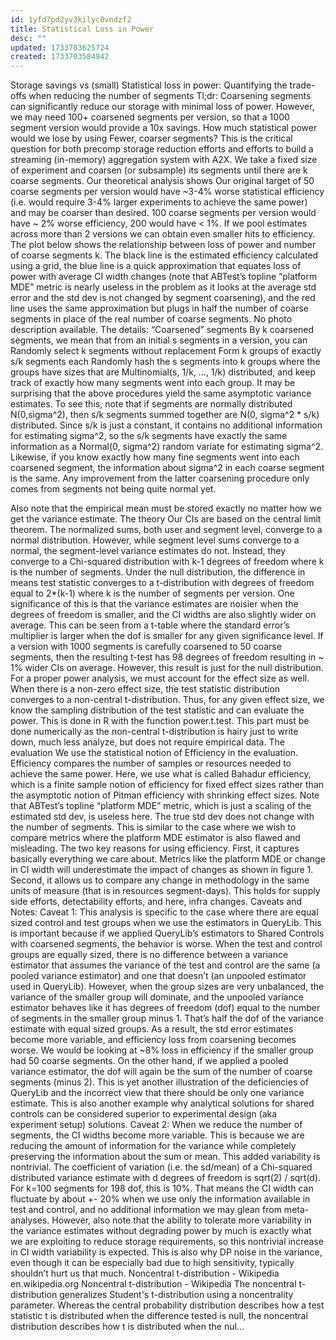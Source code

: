 ```yaml
---
id: 1yfd7pd2yv3kilyc0vndzf2
title: Statistical Loss in Power
desc: ""
updated: 1733703625724
created: 1733703584942
---
```

Storage savings vs (small) Statistical loss in power: Quantifying the trade-offs when reducing the number of segments
Tl;dr: Coarsening segments can significantly reduce our storage with minimal loss of power. However, we may need 100+ coarsened segments per version, so that a 1000 segment version would provide a 10x savings.
How much statistical power would we lose by using Fewer, coarser segments?
This is the critical question for both precomp storage reduction efforts and efforts to build a streaming (in-memory) aggregation system with A2X.
We take a fixed size of experiment and coarsen (or subsample) its segments until there are k coarse segments. Our theoretical analysis shows
Our original target of 50 coarse segments per version would have ~3-4% worse statistical efficiency (i.e. would require 3-4% larger experiments to achieve the same power) and may be coarser than desired.
100 coarse segments per version would have ~ 2% worse efficiency, 200 would have < 1%.
If we pool estimates across more than 2 versions we can obtain even smaller hits to efficiency.
The plot below shows the relationship between loss of power and number of coarse segments k. The black line is the estimated efficiency calculated using a grid, the blue line is a quick approximation that equates loss of power with average CI width changes (note that ABTest’s topline “platform MDE” metric is nearly useless in the problem as it looks at the average std error and the std dev is not changed by segment coarsening), and the red line uses the same approximation but plugs in half the number of coarse segments in place of the real number of coarse segments.
No photo description available.
The details:
“Coarsened” segments
By k coarsened segments, we mean that from an initial s segments in a version, you can
Randomly select k segments without replacement
Form k groups of exactly s/k segments each
Randomly hash the s segments into k groups where the groups have sizes that are Multinomial(s, 1/k, …, 1/k) distributed, and keep track of exactly how many segments went into each group.
It may be surprising that the above procedures yield the same asymptotic variance estimates. To see this, note that if segments are normally distributed N(0,sigma^2), then s/k segments summed together are N(0, sigma^2 * s/k) distributed. Since s/k is just a constant, it contains no additional information for estimating sigma^2, so the s/k segments have exactly the same information as a Normal(0, sigma^2) random variate for estimating sigma^2. Likewise, if you know exactly how many fine segments went into each coarsened segment, the information about sigma^2 in each coarse segment is the same. Any improvement from the latter coarsening procedure only comes from segments not being quite normal yet.

Also note that the empirical mean must be stored exactly no matter how we get the variance estimate.
The theory
Our CIs are based on the central limit theorem. The normalized sums, both user and segment level, converge to a normal distribution. However, while segment level sums converge to a normal, the segment-level variance estimates do not. Instead, they converge to a Chi-squared distribution with k-1 degrees of freedom where k is the number of segments. Under the null distribution, the difference in means test statistic converges to a t-distribution with degrees of freedom equal to 2*(k-1) where k is the number of segments per version.
One significance of this is that the variance estimates are noisier when the degrees of freedom is smaller, and the CI widths are also slightly wider on average. This can be seen from a t-table where the standard error’s multiplier is larger when the dof is smaller for any given significance level. If a version with 1000 segments is carefully coarsened to 50 coarse segments, then the resulting t-test has 98 degrees of freedom resulting in ~ 1% wider CIs on average. However, this result is just for the null distribution. For a proper power analysis, we must account for the effect size as well. When there is a non-zero effect size, the test statistic distribution converges to a non-central t-distribution. Thus, for any given effect size, we know the sampling distribution of the test statistic and can evaluate the power. This is done in R with the function power.t.test. This part must be done numerically as the non-central t-distribution is hairy just to write down, much less analyze, but does not require empirical data.
The evaluation
We use the statistical notion of Efficiency in the evaluation. Efficiency compares the number of samples or resources needed to achieve the same power. Here, we use what is called Bahadur efficiency, which is a finite sample notion of efficiency for fixed effect sizes rather than the asymptotic notion of Pitman efficiency with shrinking effect sizes.
Note that ABTest’s topline “platform MDE” metric, which is just a scaling of the estimated std dev, is useless here. The true std dev does not change with the number of segments. This is similar to the case where we wish to compare metrics where the platform MDE estimator is also flawed and misleading.
The two key reasons for using efficiency. First, it captures basically everything we care about. Metrics like the platform MDE or change in CI width will underestimate the impact of changes as shown in figure 1. Second, it allows us to compare any change in methodology in the same units of measure (that is in resources segment-days). This holds for supply side efforts, detectability efforts, and here, infra changes.
Caveats and Notes:
Caveat 1:
This analysis is specific to the case where there are equal sized control and test groups when we use the estimators in QueryLib. This is important because if we applied QueryLib’s estimators to Shared Controls with coarsened segments, the behavior is worse. When the test and control groups are equally sized, there is no difference between a variance estimator that assumes the variance of the test and control are the same (a pooled variance estimator) and one that doesn’t (an unpooled estimator used in QueryLib).
However, when the group sizes are very unbalanced, the variance of the smaller group will dominate, and the unpooled variance estimator behaves like it has degrees of freedom (dof) equal to the number of segments in the smaller group minus 1. That’s half the dof of the variance estimate with equal sized groups. As a result, the std error estimates become more variable, and efficiency loss from coarsening becomes worse. We would be looking at ~8% loss in efficiency if the smaller group had 50 coarse segments.
On the other hand, if we applied a pooled variance estimator, the dof will again be the sum of the number of coarse segments (minus 2). This is yet another illustration of the deficiencies of QueryLib and the incorrect view that there should be only one variance estimate. This is also another example why analytical solutions for shared controls can be considered superior to experimental design (aka experiment setup) solutions.
Caveat 2:
When we reduce the number of segments, the CI widths become more variable. This is because we are reducing the amount of information for the variance while completely preserving the information about the sum or mean. This added variability is nontrivial. The coefficient of variation (i.e. the sd/mean) of a Chi-squared distributed variance estimate with d degrees of freedom is sqrt(2) / sqrt(d). For k=100 segments for 198 dof, this is 10%. That means the CI width can fluctuate by about +- 20% when we use only the information available in test and control, and no additional information we may glean from meta-analyses.
However, also note that the ability to tolerate more variability in the variance estimates without degrading power by much is exactly what we are exploiting to reduce storage requirements, so this nontrivial increase in CI width variability is expected. This is also why DP noise in the variance, even though it can be especially bad due to high sensitivity, typically shouldn’t hurt us that much.
Noncentral t-distribution - Wikipedia
en.wikipedia.org
Noncentral t-distribution - Wikipedia
The noncentral t-distribution generalizes Student's t-distribution using a noncentrality parameter. Whereas the central probability distribution describes how a test statistic t is distributed when the difference tested is null, the noncentral distribution describes how t is distributed when the nul...


 